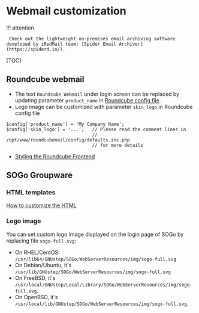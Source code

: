 # Webmail customization

!!! attention

	 Check out the lightweight on-premises email archiving software developed by iRedMail team: [Spider Email Archiver](https://spiderd.io/).

[TOC]

## Roundcube webmail

* The text `Roundcube Webmail` under login screen can be replaced by updating
  parameter `product_name` in [Roundcube config file](./file.locations.html#roundcube).
* Logo image can be customized with parameter `skin_logo` in Roundcube config
  file

```
$config['product_name'] = 'My Company Name';
$config['skin_logo'] = '...';   // Please read the comment lines in
                                // /opt/www/roundcubemail/config/defaults.inc.php
                                // for more details
```

* [Styling the Roundcube Frontend](https://github.com/roundcube/roundcubemail/wiki/Skins)

## SOGo Groupware

### HTML templates

[How to customize the HTML](https://sogo.nu/support/faq/how-to-customize-the-html.html)

### Logo image

You can set custom logo image displayed on the login page of SOGo by replacing
file `sogo-full.svg`:

* On RHEL/CentOS: `/usr/lib64/GNUstep/SOGo/WebServerResources/img/sogo-full.svg`
* On Debian/Ubuntu, it's `/usr/lib/GNUstep/SOGo/WebServerResources/img/sogo-full.svg`
* On FreeBSD, it's `/usr/local/GNUstep/Local/Library/SOGo/WebServerResources/img/sogo-full.svg`.
* On OpenBSD, it's `/usr/local/lib/GNUstep/SOGo/WebServerResources/img/sogo-full.svg`.
